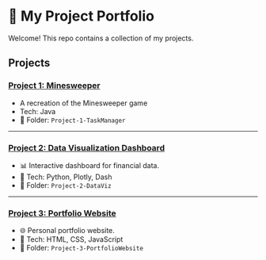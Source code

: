 # 🌟 My Project Portfolio

Welcome! This repo contains a collection of my projects.

## Projects

### [Project 1: Minesweeper](./Project-1-TaskManager)
- A recreation of the Minesweeper game
- Tech: Java
- 📂 Folder: `Project-1-TaskManager`

---

### [Project 2: Data Visualization Dashboard](./Project-2-DataViz)
- 📊 Interactive dashboard for financial data.
- 🔧 Tech: Python, Plotly, Dash
- 📂 Folder: `Project-2-DataViz`

---

### [Project 3: Portfolio Website](./Project-3-PortfolioWebsite)
- 🌐 Personal portfolio website.
- 🔧 Tech: HTML, CSS, JavaScript
- 📂 Folder: `Project-3-PortfolioWebsite`
